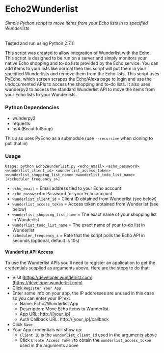 # Echo2Wunderlist

###### Simple Python script to move items from your Echo lists in to specified Wunderlists

Tested and run using Python 2.7.11

This script was created to allow integration of Wunderlist with the Echo. This script is designed to be run on a server and simply monitors your native Echo shopping and to-do lists provided by the Echo service. You can add items to your lists like normal then this script will put them in your specified Wunderlists and remove them from the Echo lists. This script uses PyEcho, which screen scrapes the Echo/Alexa page to login and use the undocumented APIs to access the shopping and to-do lists. It also uses wunderpy2 to access the standard Wunderlist API to move the items from your Echo lists to your Wunderlists.

### Python Dependencies

* wunderpy2
* requests
* bs4 (BeautifulSoup)

This also uses PyEcho as a submodule (use `--recursive` when cloning to pull that in)

### Usage

`Usage: python Echo2Wunderlist.py <echo_email> <echo_password> <wunderlist_client_id> <wunderlist_access_token> <wunderlist_shopping_list_name> <wunderlist_todo_list_name> [<scheduler_frequency_s>]`

* `echo_email` = Email address tied to your Echo account
* `echo_password` = Password for your Echo account
* `wunderlist_client_id` = Client ID obtained from Wunderlist (see below)
* `wunderlist_access_token` = Access token obtained from Wunderlist (see below)
* `wunderlist_shopping_list_name` = The exact name of your shopping list in Wunderlist
* `wunderlist_todo_list_name` = The exact name of your to-do list in Wunderlist
* `scheduler_frequency_s` = Rate that the script polls the Echo API in seconds (optional, default is 10s)

#### Wunderlist API Access

To use the Wunderlist APIs you'll need to register an application to get the credentials supplied as arguments above. Here are the steps to do that:

* Visit [https://developer.wunderlist.com](https://developer.wunderlist.com)
* Click `Register Your App`
* Enter some info on your app, the IP addresses are unused in this case so you can enter your IP, ex:
  * Name: Echo2Wunderlist App
  * Description: Move Echo items to Wunderlist
  * App URL: http://[your_ip]
  * Auth Callback URL: http://[your_ip]/callback 
* Click `Save`
* Your App credentials will show up:
  * `Client ID` is the `wunderlist_client_id` used in the arguments above
  * Click `Create Access Token` to obtain the `wunderlist_access_token` used in the arguments above



